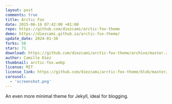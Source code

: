 ```yaml
---
layout: post
comments: true
title: Arctic Fox
date: 2015-06-16 07:42:00 +01:00
repo: https://github.com/diezcami/arctic-fox-theme
demo: https://diezcami.github.io/arctic-fox-theme/
update_date: 2024-01-30
forks: 58
stars: 71
download: https://github.com/diezcami/arctic-fox-theme/archive/master.zip
author: Camille Diez
thumbnail: arctic-fox.webp
license: MIT
license_link: https://github.com/diezcami/arctic-fox-theme/blob/master/LICENSE
carousel:
  - 'screenshot.png'
---
```


An even more minimal theme for Jekyll, ideal for blogging.
